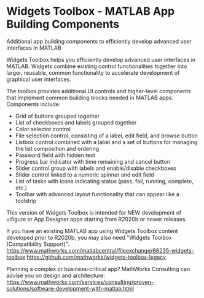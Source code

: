 # Widgets Toolbox - MATLAB App Building Components

Additional app building components to efficiently develop advanced user interfaces in MATLAB


Widgets Toolbox helps you efficiently develop advanced user interfaces in MATLAB. Widgets combine existing control functionalities together into larger, reusable, common functionality to accelerate development of graphical user interfaces. 

The toolbox provides additional UI controls and higher-level components that implement common building blocks needed in MATLAB apps. Components include: 

- Grid of buttons grouped together
- List of checkboxes and labels grouped together
- Color selector control
- File selection control, consisting of a label, edit field, and browse button
- Listbox control combined with a label and a set of buttons for managing the list composition and ordering
- Password field with hidden text
- Progress bar indicator with time remaining and cancel button
- Slider control group with labels and enable/disable checkboxes
- Slider control linked to a numeric spinner and edit field
- List of tasks with icons indicating status (pass, fail, running, complete, etc.)
- Toolbar with advanced layout functionality that can appear like a toolstrip

This version of Widgets Toolbox is intended for NEW development of uifigure or App Designer apps starting from R2020b or newer releases.

If you have an existing MATLAB app using Widgets Toolbox content developed prior to R2020b, you may also need "Widgets Toolbox (Compatibility Support)".  
https://www.mathworks.com/matlabcentral/fileexchange/66235-widgets-toolbox 
https://github.com/mathworks/widgets-toolbox-legacy

Planning a complex or business-critical app? MathWorks Consulting can advise you on design and architecture: https://www.mathworks.com/services/consulting/proven-solutions/software-development-with-matlab.html

